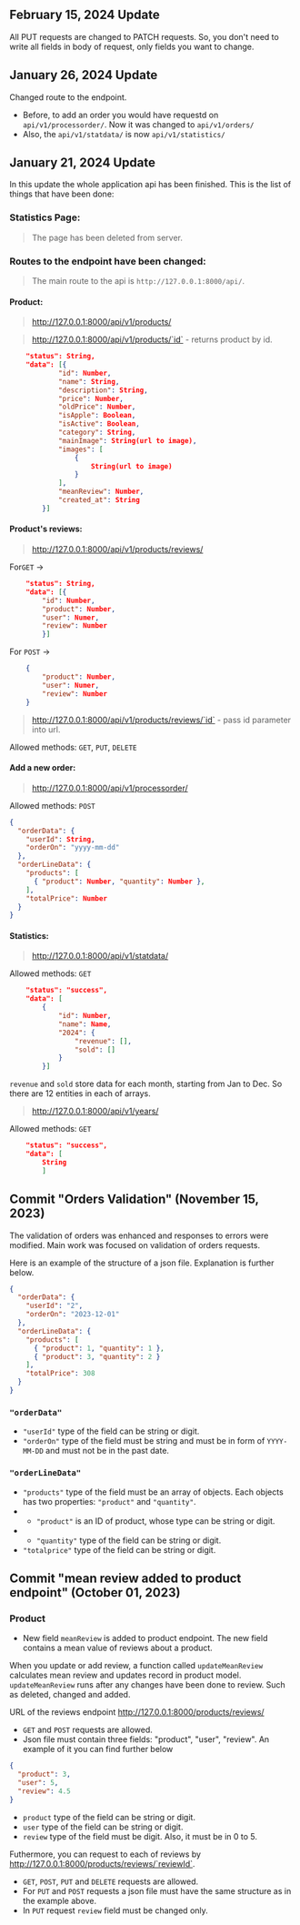 ## February 15, 2024 Update

All PUT requests are changed to PATCH requests. So, you don't need to write all fields in body of request, only fields you want to change.

## January 26, 2024 Update

Changed route to the endpoint.

- Before, to add an order you would have requestd on `api/v1/processorder/`. Now it was changed to `api/v1/orders/`
- Also, the `api/v1/statdata/` is now `api/v1/statistics/`

## January 21, 2024 Update

In this update the whole application api has been finished.
This is the list of things that have been done:

### Statistics Page:

> The page has been deleted from server.

### Routes to the endpoint have been changed:

> The main route to the api is `http://127.0.0.1:8000/api/`.

#### Product:

> http://127.0.0.1:8000/api/v1/products/

> http://127.0.0.1:8000/api/v1/products/`id` - returns product by id.

```json
    "status": String,
    "data": [{
            "id": Number,
            "name": String,
            "description": String,
            "price": Number,
            "oldPrice": Number,
            "isApple": Boolean,
            "isActive": Boolean,
            "category": String,
            "mainImage": String(url to image),
            "images": [
                {
                    String(url to image)
                }
            ],
            "meanReview": Number,
            "created_at": String
        }]
```

#### Product's reviews:

> http://127.0.0.1:8000/api/v1/products/reviews/

For`GET` ->

```json
    "status": String,
    "data": [{
        "id": Number,
        "product": Number,
        "user": Numer,
        "review": Number
        }]
```

For `POST` ->

```json
    {
        "product": Number,
        "user": Numer,
        "review": Number
    }
```

> http://127.0.0.1:8000/api/v1/products/reviews/`id` - pass id parameter into url.

Allowed methods: `GET`, `PUT`, `DELETE`

#### Add a new order:

> http://127.0.0.1:8000/api/v1/processorder/

Allowed methods: `POST`

```json
{
  "orderData": {
    "userId": String,
    "orderOn": "yyyy-mm-dd"
  },
  "orderLineData": {
    "products": [
      { "product": Number, "quantity": Number },
    ],
    "totalPrice": Number
  }
}
```

#### Statistics:

> http://127.0.0.1:8000/api/v1/statdata/

Allowed methods: `GET`

```json
    "status": "success",
    "data": [
        {
            "id": Number,
            "name": Name,
            "2024": {
                "revenue": [],
                "sold": []
            }
        }]
```

`revenue` and `sold` store data for each month, starting from Jan to Dec. So there are 12 entities in each of arrays.

> http://127.0.0.1:8000/api/v1/years/

Allowed methods: `GET`

```json
    "status": "success",
    "data": [
        String
        ]
```

## Commit "Orders Validation" (November 15, 2023)

The validation of orders was enhanced and responses to errors were modified.
Main work was focused on validation of orders requests.

Here is an example of the structure of a json file. Explanation is further below.

```json
{
  "orderData": {
    "userId": "2",
    "orderOn": "2023-12-01"
  },
  "orderLineData": {
    "products": [
      { "product": 1, "quantity": 1 },
      { "product": 3, "quantity": 2 }
    ],
    "totalPrice": 308
  }
}
```

### `"orderData"`

- `"userId"` type of the field can be string or digit.
- `"orderOn"` type of the field must be string and must be in form of `YYYY-MM-DD` and must not be in the past date.

### `"orderLineData"`

- `"products"` type of the field must be an array of objects. Each objects has two properties: `"product"` and `"quantity"`.
- - `"product"` is an ID of product, whose type can be string or digit.
- - `"quantity"` type of the field can be string or digit.
- `"totalprice"` type of the field can be string or digit.

## Commit "mean review added to product endpoint" (October 01, 2023)

### Product

- New field `meanReview` is added to product endpoint. The new field contains a mean value of reviews about a product.

When you update or add review, a function called `updateMeanReview` calculates mean review and updates record in product model. <br>
`updateMeanReview` runs after any changes have been done to review. Such as deleted, changed and added.

URL of the reviews endpoint http://127.0.0.1:8000/products/reviews/ <br>

- `GET` and `POST` requests are allowed.
- Json file must contain three fields: "product", "user", "review". An example of it you can find further below<br>

```json
{
  "product": 3,
  "user": 5,
  "review": 4.5
}
```

- `product` type of the field can be string or digit.
- `user` type of the field can be string or digit.
- `review` type of the field must be digit. Also, it must be in 0 to 5.

Futhermore, you can request to each of reviews by http://127.0.0.1:8000/products/reviews/`reviewId`.

- `GET`, `POST`, `PUT` and `DELETE` requests are allowed.
- For `PUT` and `POST` requests a json file must have the same structure as in the example above.
- In `PUT` request `review` field must be changed only.
